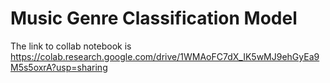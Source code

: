 # Music Genre Classification Model

The link to collab notebook is https://colab.research.google.com/drive/1WMAoFC7dX_IK5wMJ9ehGyEa9M5s5oxrA?usp=sharing
